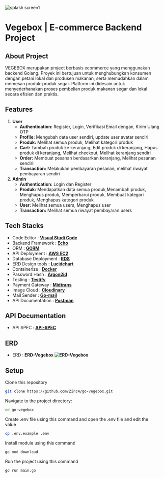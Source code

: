 ![splash screen1](https://github.com/Zinc4/go-vegebox/assets/65228679/575fa45c-7308-460e-9b39-1e6f7ff0e8ed)

# Vegebox | E-commerce Backend Project

## About Project

VEGEBOX merupakan project berbasis ecommerce yang menggunakan backend Golang. Proyek ini bertujuan untuk menghubungkan konsumen dengan petani lokal dan produsen makanan, serta memudahkan dalam memesan produk-produk segar. Platform ini didesain untuk menyederhanakan proses pembelian produk makanan segar dan lokal secara efisien dan praktis.

## Features

1. **User**
   - **Authentication:** Register, Login, Verifikasi Email dengan, Kirim Ulang OTP
   - **Profile:** Mengubah data user sendiri, update user avatar sendiri
   - **Produk:** Melihat semua produk, Melihat kategori produk
   - **Cart:** Tambah produk ke keranjang, Edit produk di keranjang, Hapus produk di keranjang, Melihat checkout, Melihat keranjang sendiri
   - **Order:** Membuat pesanan berdasarkan keranjang, Melihat pesanan sendiri
   - **Transaction:** Melakukan pembayaran pesanan, melihat riwayat pembayaran sendiri
2. **Admin**
   - **Authentication:** Login dan Register
   - **Produk:** Mendapatkan data semua produk,Menambah produk, Menghapus produk, Memperbarui produk, Membuat kategori produk, Menghapus kategori produk
   - **User:** Melihat semua users, Menghapus user
   - **Transaction:** Melihat semua riwayat pembayaran users

## Tech Stacks

- Code Editor : **[Visual Studi Code](https://code.visualstudio.com/download)**
- Backend Framework : **[Echo](https://echo.labstack.com/)**
- ORM : **[GORM](https://gorm.io/index.html)**
- API Deployment : **[AWS EC2](https://aws.amazon.com/pm/ec2/?gclid=CjwKCAjw0YGyBhByEiwAQmBEWgU7A2vW-SxsWNH4QFqQIJ1ahXK9YST-yb4vVPm6S99PRFvkFqPRqxoCXQcQAvD_BwE&trk=361ccc4f-68c4-4038-bf6c-0586bee109dc&sc_channel=ps&ef_id=CjwKCAjw0YGyBhByEiwAQmBEWgU7A2vW-SxsWNH4QFqQIJ1ahXK9YST-yb4vVPm6S99PRFvkFqPRqxoCXQcQAvD_BwE:G:s&s_kwcid=AL!4422!3!476956795566!e!!g!!aws%20ec2!11543056243!112002963829)**
- Database Deployment : **[RDS](https://aws.amazon.com/free/database/?gclid=CjwKCAjw0YGyBhByEiwAQmBEWviCXIEtUNS0IlMQSE-o64FINgri6vL8QCihqB6qUot-jJx5eReF2hoC4N4QAvD_BwE&trk=fc551e06-56b0-418c-9ddd-5c9dba18569b&sc_channel=ps&ef_id=CjwKCAjw0YGyBhByEiwAQmBEWviCXIEtUNS0IlMQSE-o64FINgri6vL8QCihqB6qUot-jJx5eReF2hoC4N4QAvD_BwE:G:s&s_kwcid=AL!4422!3!548908918497!e!!g!!aws%20rds!11543056228!112002957989)**
- ERD Design tools : **[Lucidchart](https://www.lucidchart.com/pages/)**
- Containerize : **[Docker](https://www.docker.com/)**
- Password Hash : **[Argon2id](https://github.com/alexedwards/argon2id)**
- Testing : **[Testify](https://github.com/stretchr/testify)**
- Payment Gateway : **[Midtrans](https://dashboard.midtrans.com/login)**
- Image Cloud : **[Cloudinary](https://cloudinary.com/)**
- Mail Sender : **[Go-mail](github.com/wneessen/go-mail)**
- API Documentation : **[Postman](https://www.postman.com/)**

## API Documentation

- API SPEC : **[API-SPEC](https://documenter.getpostman.com/view/21327885/2sA3JNaLGA#1cbfed67-9322-4b11-9bbc-0b465d73f18c)**

## ERD

- ERD : **ERD-Vegebox ![ERD-Vegebox](https://github.com/Zinc4/go-vegebox/assets/65228679/a11cd85a-24e7-4092-8a1d-5830600201cf)**

## Setup

Clone this repository

```bash
git clone https://github.com/Zinc4/go-vegebox.git
```

Navigate to the project directory:

```bash
cd go-vegebox
```

Create .env file using this command and open the .env file and edit the value

```bash
cp .env.example .env
```

Install module using this command

```bash
go mod download
```

Run the project using this command

```bash
go run main.go
```
